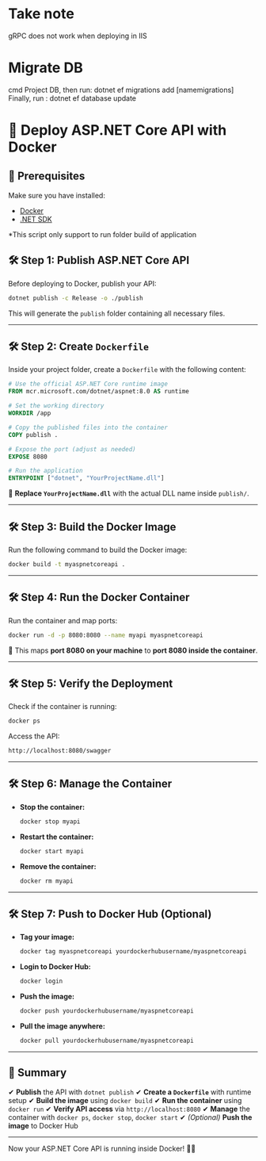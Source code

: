 # Take note
gRPC does not work when deploying in IIS

# Migrate DB
cmd Project DB, then run: dotnet ef migrations add [namemigrations]
Finally, run : dotnet ef database update

# 🚀 Deploy ASP.NET Core API with Docker

## 📌 Prerequisites
Make sure you have installed:
- [Docker](https://www.docker.com/get-started)
- [.NET SDK](https://dotnet.microsoft.com/en-us/download/dotnet)

*This script only support to run folder build of application

## 🛠 Step 1: Publish ASP.NET Core API
Before deploying to Docker, publish your API:
```sh
dotnet publish -c Release -o ./publish
```
This will generate the `publish` folder containing all necessary files.

---

## 🛠 Step 2: Create `Dockerfile`
Inside your project folder, create a `Dockerfile` with the following content:

```dockerfile
# Use the official ASP.NET Core runtime image
FROM mcr.microsoft.com/dotnet/aspnet:8.0 AS runtime

# Set the working directory
WORKDIR /app

# Copy the published files into the container
COPY publish .

# Expose the port (adjust as needed)
EXPOSE 8080

# Run the application
ENTRYPOINT ["dotnet", "YourProjectName.dll"]
```
📌 **Replace `YourProjectName.dll`** with the actual DLL name inside `publish/`.

---

## 🛠 Step 3: Build the Docker Image
Run the following command to build the Docker image:
```sh
docker build -t myaspnetcoreapi .
```

---

## 🛠 Step 4: Run the Docker Container
Run the container and map ports:
```sh
docker run -d -p 8080:8080 --name myapi myaspnetcoreapi
```
📌 This maps **port 8080 on your machine** to **port 8080 inside the container**.

---

## 🛠 Step 5: Verify the Deployment
Check if the container is running:
```sh
docker ps
```
Access the API:
```sh
http://localhost:8080/swagger
```

---

## 🛠 Step 6: Manage the Container
- **Stop the container:**
  ```sh
  docker stop myapi
  ```
- **Restart the container:**
  ```sh
  docker start myapi
  ```
- **Remove the container:**
  ```sh
  docker rm myapi
  ```

---

## 🛠 Step 7: Push to Docker Hub (Optional)
- **Tag your image:**
  ```sh
  docker tag myaspnetcoreapi yourdockerhubusername/myaspnetcoreapi
  ```
- **Login to Docker Hub:**
  ```sh
  docker login
  ```
- **Push the image:**
  ```sh
  docker push yourdockerhubusername/myaspnetcoreapi
  ```
- **Pull the image anywhere:**
  ```sh
  docker pull yourdockerhubusername/myaspnetcoreapi
  ```

---

## 🎯 Summary
✔ **Publish** the API with `dotnet publish`
✔ **Create a `Dockerfile`** with runtime setup
✔ **Build the image** using `docker build`
✔ **Run the container** using `docker run`
✔ **Verify API access** via `http://localhost:8080`
✔ **Manage** the container with `docker ps`, `docker stop`, `docker start`
✔ *(Optional)* **Push the image** to Docker Hub

---

Now your ASP.NET Core API is running inside Docker! 🚀🔥

